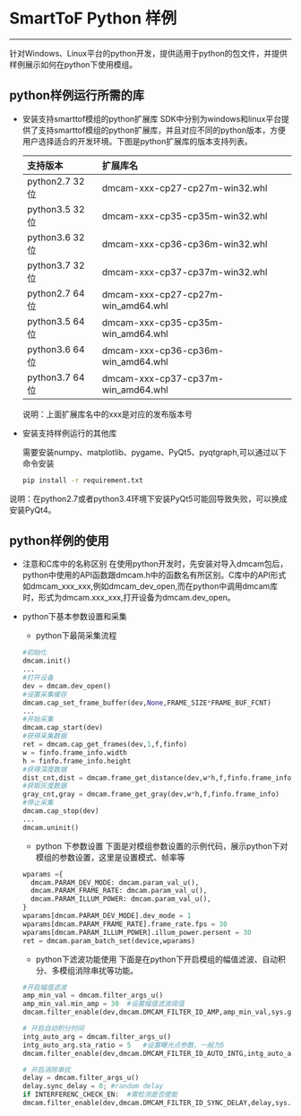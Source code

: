 # SmartToF Python 样例
***
针对Windows、Linux平台的python开发，提供适用于python的包文件，并提供样例展示如何在python下使用模组。

## python样例运行所需的库
- 安装支持smarttof模组的python扩展库
  SDK中分别为windows和linux平台提供了支持smarttof模组的python扩展库，并且对应不同的python版本，方便用户选择适合的开发环境。下图是python扩展库的版本支持列表。

  |支持版本|扩展库名|
  |:---|:---|
  |python2.7 32位|dmcam-xxx-cp27-cp27m-win32.whl|
  |python3.5 32位|dmcam-xxx-cp35-cp35m-win32.whl|
  |python3.6 32位| dmcam-xxx-cp36-cp36m-win32.whl     |
  |python3.7 32位|dmcam-xxx-cp37-cp37m-win32.whl|
  |python2.7 64位|dmcam-xxx-cp27-cp27m-win_amd64.whl|
  |python3.5 64位| dmcam-xxx-cp35-cp35m-win_amd64.whl |
  |python3.6 64位|dmcam-xxx-cp36-cp36m-win_amd64.whl|
  |python3.7 64位|dmcam-xxx-cp37-cp37m-win_amd64.whl|
  说明：上面扩展库名中的xxx是对应的发布版本号

- 安装支持样例运行的其他库

  需要安装numpy、matplotlib、pygame、PyQt5、pyqtgraph,可以通过以下命令安装
  ~~~BASH
  pip install -r requirement.txt
  ~~~

说明：在python2.7或者python3.4环境下安装PyQt5可能回导致失败，可以换成安装PyQt4。

## python样例的使用
- 注意和C库中的名称区别
在使用python开发时，先安装对导入dmcam包后，python中使用的API函数跟dmcam.h中的函数名有所区别。C库中的API形式如dmcam_xxx_xxx,例如dmcam_dev_open,而在python中调用dmcam库时，形式为dmcam.xxx_xxx,打开设备为dmcam.dev_open。
- python下基本参数设置和采集
  - python下最简采集流程
  ~~~PYTHON
  #初始化
  dmcam.init()
  ...
  #打开设备
  dev = dmcam.dev_open()
  #设置采集缓存
  dmcam.cap_set_frame_buffer(dev,None,FRAME_SIZE*FRAME_BUF_FCNT)
  ...
  #开始采集
  dmcam.cap_start(dev)
  #获得采集数据
  ret = dmcam.cap_get_frames(dev,1,f,finfo)
  w = finfo.frame_info.width
  h = finfo.frame_info.height
  #获得深度数据
  dist_cnt,dist = dmcam.frame_get_distance(dev,w*h,f,finfo.frame_info)
  #获取灰度数据
  gray_cnt,gray = dmcam.frame_get_gray(dev,w*h,f,finfo.frame_info)
  #停止采集
  dmcam.cap_stop(dev)
  ...
  dmcam.uninit()
  ~~~

  - python 下参数设置
  下面是对模组参数设置的示例代码，展示python下对模组的参数设置，这里是设置模式、帧率等
  ~~~PYTHON
  wparams ={
    dmcam.PARAM_DEV_MODE: dmcam.param_val_u(),
    dmcam.PARAM_FRAME_RATE: dmcam.param_val_u(),
    dmcam.PARAM_ILLUM_POWER: dmcam.param_val_u(),
  }
  wparams[dmcam.PARAM_DEV_MODE].dev_mode = 1
  wparams[dmcam.PARAM_FRAME_RATE].frame_rate.fps = 30
  wparams[dmcam.PARAM_ILLUM_POWER].illum_power.persent = 30
  ret = dmcam.param_batch_set(device,wparams)
  ~~~
  - python下滤波功能使用
  下面是在python下开启模组的幅值滤波、自动积分、多模组消除串扰等功能。
  ~~~PYTHON
  #开启幅值滤波
  amp_min_val = dmcam.filter_args_u()
  amp_min_val.min_amp = 30	#设置幅值滤波阈值
  dmcam.filter_enable(dev,dmcam.DMCAM_FILTER_ID_AMP,amp_min_val,sys.getsizeof(amp_min_val))	#开启幅值滤波
  
  # 开启自动积分时间
  intg_auto_arg = dmcam.filter_args_u()
  intg_auto_arg.sta_ratio = 5	#设置曝光点参数，一般为5
  dmcam.filter_enable(dev,dmcam.DMCAM_FILTER_ID_AUTO_INTG,intg_auto_arg,sys.getsizeof(intg_auto_arg))	#开启自动曝光
  
  # 开启消除串扰
  delay = dmcam.filter_args_u()
  delay.sync_delay = 0; #random delay
  if INTERFERENC_CHECK_EN:	#需检测是否使能
  dmcam.filter_enable(dev,dmcam.DMCAM_FILTER_ID_SYNC_DELAY,delay,sys.getsizeof(delay))
  
  ~~~

